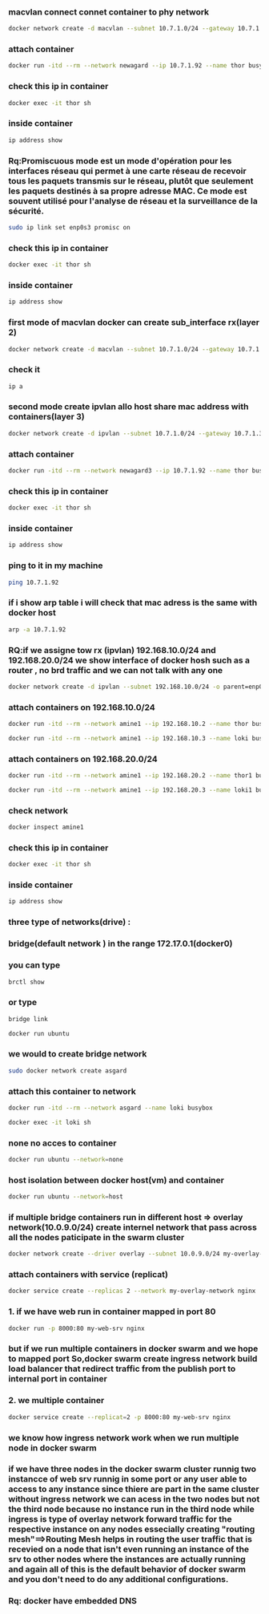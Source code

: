### macvlan connect connet container to phy network
```bash
docker network create -d macvlan --subnet 10.7.1.0/24 --gateway 10.7.1.3 -o parent=enp0s3 newasgard
``` 
### attach container
```bash
docker run -itd --rm --network newagard --ip 10.7.1.92 --name thor busybox
```
### check this ip in container
```bash
docker exec -it thor sh
```
### inside container
```bash
ip address show
```
### Rq:Promiscuous mode est un mode d'opération pour les interfaces réseau qui permet à une carte réseau de recevoir tous les paquets transmis sur le réseau, plutôt que seulement les paquets destinés à sa propre adresse MAC. Ce mode est souvent utilisé pour l'analyse de réseau et la surveillance de la sécurité.
```bash 
sudo ip link set enp0s3 promisc on
```
### check this ip in container
```bash
docker exec -it thor sh
```
### inside container
```bash
ip address show
```
### first mode of macvlan docker can create sub_interface rx(layer 2)
```bash
docker network create -d macvlan --subnet 10.7.1.0/24 --gateway 10.7.1.3 -o parent=enp0s3.20 newasgard2
```
### check it
```bash
ip a
```
### second mode create ipvlan allo host share mac address with containers(layer 3)
```bash
docker network create -d ipvlan --subnet 10.7.1.0/24 --gateway 10.7.1.3 -o parent=enp0s3 newasgard3
```
### attach container
```bash
docker run -itd --rm --network newagard3 --ip 10.7.1.92 --name thor busybox
```
### check this ip in container
```bash
docker exec -it thor sh
```
### inside container
```bash
ip address show
```
### ping to it in my machine
```bash
ping 10.7.1.92
```
### if i show arp table i will check that mac adress is the same with docker host
```bash
arp -a 10.7.1.92
```
### RQ:if we assigne tow rx (ipvlan) 192.168.10.0/24 and 192.168.20.0/24 we show interface of docker hosh such as a router , no brd traffic and we can not talk with any one  
```bash
docker network create -d ipvlan --subnet 192.168.10.0/24 -o parent=enp0s3 -o ipvlan_mode=l3 --subnet 192.168.20.0/24  amine1
```
### attach containers on 192.168.10.0/24
```bash
docker run -itd --rm --network amine1 --ip 192.168.10.2 --name thor busybox
```
```bash
docker run -itd --rm --network amine1 --ip 192.168.10.3 --name loki busybox
```
### attach containers on 192.168.20.0/24
```bash
docker run -itd --rm --network amine1 --ip 192.168.20.2 --name thor1 busybox
```
```bash
docker run -itd --rm --network amine1 --ip 192.168.20.3 --name loki1 busybox
```
### check network
```bash
docker inspect amine1
```
### check this ip in container
```bash
docker exec -it thor sh
```
### inside container
```bash
ip address show
```





### three type of networks(drive) :
### bridge(default network ) in the range 172.17.0.1(docker0) 
### you can type 
```bash
brctl show
```
### or type
```bash
bridge link
```
```bash
docker run ubuntu 
```
### we would to create bridge network
```bash
sudo docker network create asgard
```
### attach this container to network
```bash
docker run -itd --rm --network asgard --name loki busybox
```
```bash
docker exec -it loki sh
```
### none no acces to container
```bash
docker run ubuntu --network=none
``` 
###  host isolation between docker host(vm) and container 
```bash
docker run ubuntu --network=host
``` 
### if multiple bridge containers run in different host => overlay network(10.0.9.0/24) create internel network that pass across all the nodes paticipate in the swarm cluster
```bash
docker network create --driver overlay --subnet 10.0.9.0/24 my-overlay-network
```
### attach containers with service (replicat)
```bash
docker service create --replicas 2 --network my-overlay-network nginx
```
### 1. if we have web run in container mapped in port 80 
```bash
docker run -p 8000:80 my-web-srv nginx
```
### but if we run multiple containers in docker swarm and we hope to mapped port So,docker swarm create ingress network build load balancer that redirect traffic from the publish port to internal port in container  
### 2. we multiple container
```bash
docker service create --replicat=2 -p 8000:80 my-web-srv nginx
```
### we know how ingress network work when we run multiple node in docker swarm 
### if we have three nodes in the docker swarm cluster runnig two instancce of web srv runnig in some port or any user able to access to any instance since thiere are part in the same cluster without ingress network we can acess in the two nodes but not the third node because no instance run in the third node while ingress is type of overlay network forward traffic for the respective instance on any  nodes essecially creating "routing mesh"==>Routing Mesh  helps in routing the user traffic that is recevied on a node that isn't even running an instance of the srv to other nodes where the instances are actually running and again all of this is the default behavior of docker swarm and you don't need to do any additional configurations.  
### Rq: docker have embedded DNS

